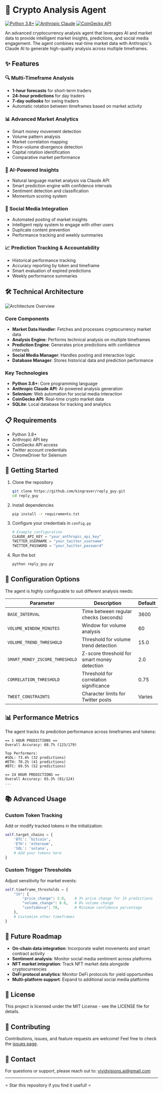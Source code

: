 # 🚀 Crypto Analysis Agent

[![Python 3.8+](https://img.shields.io/badge/python-3.8+-blue.svg)](https://www.python.org/downloads/)
[![Anthropic Claude](https://img.shields.io/badge/AI-Anthropic%20Claude-9cf)](https://www.anthropic.com/)
[![CoinGecko API](https://img.shields.io/badge/API-CoinGecko-brightgreen)](https://www.coingecko.com/en/api)

An advanced cryptocurrency analysis agent that leverages AI and market data to provide intelligent market insights, predictions, and social media engagement. The agent combines real-time market data with Anthropic's Claude AI to generate high-quality analysis across multiple timeframes.

## ✨ Features

### 🔍 Multi-Timeframe Analysis
- **1-hour forecasts** for short-term traders
- **24-hour predictions** for day traders
- **7-day outlooks** for swing traders
- Automatic rotation between timeframes based on market activity

### 📊 Advanced Market Analytics
- Smart money movement detection
- Volume pattern analysis
- Market correlation mapping
- Price-volume divergence detection
- Capital rotation identification
- Comparative market performance

### 🤖 AI-Powered Insights
- Natural language market analysis via Claude API
- Smart prediction engine with confidence intervals
- Sentiment detection and classification
- Momentum scoring system

### 💬 Social Media Integration
- Automated posting of market insights
- Intelligent reply system to engage with other users
- Duplicate content prevention
- Performance tracking and weekly summaries

### 📈 Prediction Tracking & Accountability
- Historical performance tracking
- Accuracy reporting by token and timeframe
- Smart evaluation of expired predictions
- Weekly performance summaries

## 🛠️ Technical Architecture

![Architecture Overview]([(https://github.com/KingRaver/reply_guy/architecture.txt)](https://github.com/KingRaver/reply_guy/blob/main/architecture.txt)])

### Core Components

- **Market Data Handler**: Fetches and processes cryptocurrency market data
- **Analysis Engine**: Performs technical analysis on multiple timeframes
- **Prediction Engine**: Generates price predictions with confidence intervals
- **Social Media Manager**: Handles posting and interaction logic
- **Database Manager**: Stores historical data and prediction performance

### Key Technologies

- **Python 3.8+**: Core programming language
- **Anthropic Claude API**: AI-powered analysis generation
- **Selenium**: Web automation for social media interaction
- **CoinGecko API**: Real-time crypto market data
- **SQLite**: Local database for tracking and analytics

## 📋 Requirements

- Python 3.8+
- Anthropic API key
- CoinGecko API access
- Twitter account credentials
- ChromeDriver for Selenium

## 🚀 Getting Started

1. Clone the repository
   ```bash
   git clone https://github.com/kingraver/reply_guy.git
   cd reply_guy
   ```

2. Install dependencies
   ```bash
   pip install -r requirements.txt
   ```

3. Configure your credentials in `config.py`
   ```python
   # Example configuration
   CLAUDE_API_KEY = "your_anthropic_api_key"
   TWITTER_USERNAME = "your_twitter_username"
   TWITTER_PASSWORD = "your_twitter_password"
   ```

4. Run the bot
   ```bash
   python reply_guy.py
   ```

## 🔧 Configuration Options

The agent is highly configurable to suit different analysis needs:

| Parameter | Description | Default |
|-----------|-------------|---------|
| `BASE_INTERVAL` | Time between regular checks (seconds) | 3600 |
| `VOLUME_WINDOW_MINUTES` | Window for volume analysis | 60 |
| `VOLUME_TREND_THRESHOLD` | Threshold for volume trend detection | 15.0 |
| `SMART_MONEY_ZSCORE_THRESHOLD` | Z-score threshold for smart money detection | 2.0 |
| `CORRELATION_THRESHOLD` | Threshold for correlation significance | 0.75 |
| `TWEET_CONSTRAINTS` | Character limits for Twitter posts | Varies |

## 📊 Performance Metrics

The agent tracks its prediction performance across timeframes and tokens:

```
== 1 HOUR PREDICTIONS ==
Overall Accuracy: 68.7% (123/179)

Top Performers:
#SOL: 73.4% (32 predictions)
#ETH: 70.2% (41 predictions)
#BTC: 69.5% (52 predictions)

== 24 HOUR PREDICTIONS ==
Overall Accuracy: 65.3% (81/124)
...
```

## 📚 Advanced Usage

### Custom Token Tracking

Add or modify tracked tokens in the initialization:

```python
self.target_chains = {
    'BTC': 'bitcoin',
    'ETH': 'ethereum',
    'SOL': 'solana',
    # Add your tokens here
}
```

### Custom Trigger Thresholds

Adjust sensitivity for market events:

```python
self.timeframe_thresholds = {
    "1h": {
        "price_change": 3.0,    # 3% price change for 1h predictions
        "volume_change": 8.0,   # 8% volume change
        "confidence": 70,       # Minimum confidence percentage
    },
    # Customize other timeframes
}
```

## 🔮 Future Roadmap

- **On-chain data integration**: Incorporate wallet movements and smart contract activity
- **Sentiment analysis**: Monitor social media sentiment across platforms
- **NFT market integration**: Track NFT market data alongside cryptocurrencies
- **DeFi protocol analytics**: Monitor DeFi protocols for yield opportunities
- **Multi-platform support**: Expand to additional social media platforms

## 📄 License

This project is licensed under the MIT License - see the LICENSE file for details.

## 🤝 Contributing

Contributions, issues, and feature requests are welcome! Feel free to check the [issues page](https://github.com/yourusername/crypto-analysis-bot/issues).

## 📧 Contact

For questions or support, please reach out to: vividvisions.ai@gmail.com

---

⭐ Star this repository if you find it useful! ⭐
